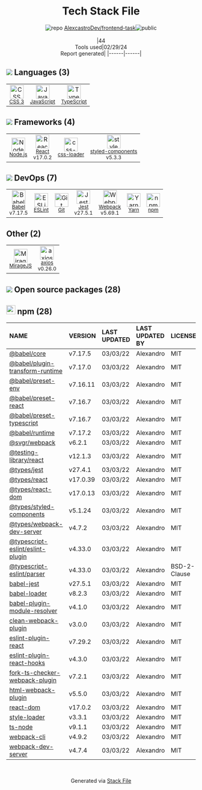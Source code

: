 <!--
&lt;--- Readme.md Snippet without images Start ---&gt;
## Tech Stack
AlexcastroDev/frontend-task is built on the following main stack:

- [JavaScript](https://developer.mozilla.org/en-US/docs/Web/JavaScript) – Languages
- [TypeScript](http://www.typescriptlang.org) – Languages
- [Node.js](http://nodejs.org/) – Frameworks (Full Stack)
- [React](https://reactjs.org/) – Javascript UI Libraries
- [css-loader](https://github.com/webpack-contrib/css-loader) – CSS Pre-processors / Extensions
- [styled-components](https://styled-components.com) – JavaScript Framework Components
- [Babel](http://babeljs.io/) – JavaScript Compilers
- [ESLint](http://eslint.org/) – Code Review
- [Jest](http://facebook.github.io/jest/) – Javascript Testing Framework
- [Webpack](http://webpack.js.org) – JS Build Tools / JS Task Runners
- [Yarn](https://yarnpkg.com/) – Front End Package Manager
- [MirageJS](https://miragejs.com/) – API Tools
- [axios](https://github.com/mzabriskie/axios) – Javascript Utilities & Libraries

Full tech stack [here](/techstack.md)

&lt;--- Readme.md Snippet without images End ---&gt;

&lt;--- Readme.md Snippet with images Start ---&gt;
## Tech Stack
AlexcastroDev/frontend-task is built on the following main stack:

- <img width='25' height='25' src='https://img.stackshare.io/service/1209/javascript.jpeg' alt='JavaScript'/> [JavaScript](https://developer.mozilla.org/en-US/docs/Web/JavaScript) – Languages
- <img width='25' height='25' src='https://img.stackshare.io/service/1612/bynNY5dJ.jpg' alt='TypeScript'/> [TypeScript](http://www.typescriptlang.org) – Languages
- <img width='25' height='25' src='https://img.stackshare.io/service/1011/n1JRsFeB_400x400.png' alt='Node.js'/> [Node.js](http://nodejs.org/) – Frameworks (Full Stack)
- <img width='25' height='25' src='https://img.stackshare.io/service/1020/OYIaJ1KK.png' alt='React'/> [React](https://reactjs.org/) – Javascript UI Libraries
- <img width='25' height='25' src='https://img.stackshare.io/service/8074/default_d2b16fd6997fb2e164de645a34f9b8d5a880d999.png' alt='css-loader'/> [css-loader](https://github.com/webpack-contrib/css-loader) – CSS Pre-processors / Extensions
- <img width='25' height='25' src='https://img.stackshare.io/service/6749/styled-components.png' alt='styled-components'/> [styled-components](https://styled-components.com) – JavaScript Framework Components
- <img width='25' height='25' src='https://img.stackshare.io/service/2739/-1wfGjNw.png' alt='Babel'/> [Babel](http://babeljs.io/) – JavaScript Compilers
- <img width='25' height='25' src='https://img.stackshare.io/service/3337/Q4L7Jncy.jpg' alt='ESLint'/> [ESLint](http://eslint.org/) – Code Review
- <img width='25' height='25' src='https://img.stackshare.io/service/830/jest.png' alt='Jest'/> [Jest](http://facebook.github.io/jest/) – Javascript Testing Framework
- <img width='25' height='25' src='https://img.stackshare.io/service/1682/IMG_4636.PNG' alt='Webpack'/> [Webpack](http://webpack.js.org) – JS Build Tools / JS Task Runners
- <img width='25' height='25' src='https://img.stackshare.io/service/5848/44mC-kJ3.jpg' alt='Yarn'/> [Yarn](https://yarnpkg.com/) – Front End Package Manager
- <img width='25' height='25' src='https://img.stackshare.io/service/12784/AJriyo2N_reasonably_small.jpg' alt='MirageJS'/> [MirageJS](https://miragejs.com/) – API Tools
- <img width='25' height='25' src='https://img.stackshare.io/no-img-open-source.png' alt='axios'/> [axios](https://github.com/mzabriskie/axios) – Javascript Utilities & Libraries

Full tech stack [here](/techstack.md)

&lt;--- Readme.md Snippet with images End ---&gt;
-->
<div align="center">

# Tech Stack File
![](https://img.stackshare.io/repo.svg "repo") [AlexcastroDev/frontend-task](https://github.com/AlexcastroDev/frontend-task)![](https://img.stackshare.io/public_badge.svg "public")
<br/><br/>
|44<br/>Tools used|02/29/24 <br/>Report generated|
|------|------|
</div>

## <img src='https://img.stackshare.io/languages.svg'/> Languages (3)
<table><tr>
  <td align='center'>
  <img width='36' height='36' src='https://img.stackshare.io/service/6727/css.png' alt='CSS 3'>
  <br>
  <sub><a href="https://developer.mozilla.org/en-US/docs/Web/CSS/CSS3">CSS 3</a></sub>
  <br>
  <sub></sub>
</td>

<td align='center'>
  <img width='36' height='36' src='https://img.stackshare.io/service/1209/javascript.jpeg' alt='JavaScript'>
  <br>
  <sub><a href="https://developer.mozilla.org/en-US/docs/Web/JavaScript">JavaScript</a></sub>
  <br>
  <sub></sub>
</td>

<td align='center'>
  <img width='36' height='36' src='https://img.stackshare.io/service/1612/bynNY5dJ.jpg' alt='TypeScript'>
  <br>
  <sub><a href="http://www.typescriptlang.org">TypeScript</a></sub>
  <br>
  <sub></sub>
</td>

</tr>
</table>

## <img src='https://img.stackshare.io/frameworks.svg'/> Frameworks (4)
<table><tr>
  <td align='center'>
  <img width='36' height='36' src='https://img.stackshare.io/service/1011/n1JRsFeB_400x400.png' alt='Node.js'>
  <br>
  <sub><a href="http://nodejs.org/">Node.js</a></sub>
  <br>
  <sub></sub>
</td>

<td align='center'>
  <img width='36' height='36' src='https://img.stackshare.io/service/1020/OYIaJ1KK.png' alt='React'>
  <br>
  <sub><a href="https://reactjs.org/">React</a></sub>
  <br>
  <sub>v17.0.2</sub>
</td>

<td align='center'>
  <img width='36' height='36' src='https://img.stackshare.io/service/8074/default_d2b16fd6997fb2e164de645a34f9b8d5a880d999.png' alt='css-loader'>
  <br>
  <sub><a href="https://github.com/webpack-contrib/css-loader">css-loader</a></sub>
  <br>
  <sub></sub>
</td>

<td align='center'>
  <img width='36' height='36' src='https://img.stackshare.io/service/6749/styled-components.png' alt='styled-components'>
  <br>
  <sub><a href="https://styled-components.com">styled-components</a></sub>
  <br>
  <sub>v5.3.3</sub>
</td>

</tr>
</table>

## <img src='https://img.stackshare.io/devops.svg'/> DevOps (7)
<table><tr>
  <td align='center'>
  <img width='36' height='36' src='https://img.stackshare.io/service/2739/-1wfGjNw.png' alt='Babel'>
  <br>
  <sub><a href="http://babeljs.io/">Babel</a></sub>
  <br>
  <sub>v7.17.5</sub>
</td>

<td align='center'>
  <img width='36' height='36' src='https://img.stackshare.io/service/3337/Q4L7Jncy.jpg' alt='ESLint'>
  <br>
  <sub><a href="http://eslint.org/">ESLint</a></sub>
  <br>
  <sub></sub>
</td>

<td align='center'>
  <img width='36' height='36' src='https://img.stackshare.io/service/1046/git.png' alt='Git'>
  <br>
  <sub><a href="http://git-scm.com/">Git</a></sub>
  <br>
  <sub></sub>
</td>

<td align='center'>
  <img width='36' height='36' src='https://img.stackshare.io/service/830/jest.png' alt='Jest'>
  <br>
  <sub><a href="http://facebook.github.io/jest/">Jest</a></sub>
  <br>
  <sub>v27.5.1</sub>
</td>

<td align='center'>
  <img width='36' height='36' src='https://img.stackshare.io/service/1682/IMG_4636.PNG' alt='Webpack'>
  <br>
  <sub><a href="http://webpack.js.org">Webpack</a></sub>
  <br>
  <sub>v5.69.1</sub>
</td>

<td align='center'>
  <img width='36' height='36' src='https://img.stackshare.io/service/5848/44mC-kJ3.jpg' alt='Yarn'>
  <br>
  <sub><a href="https://yarnpkg.com/">Yarn</a></sub>
  <br>
  <sub></sub>
</td>

<td align='center'>
  <img width='36' height='36' src='https://img.stackshare.io/service/1120/lejvzrnlpb308aftn31u.png' alt='npm'>
  <br>
  <sub><a href="https://www.npmjs.com/">npm</a></sub>
  <br>
  <sub></sub>
</td>

</tr>
</table>

## Other (2)
<table><tr>
  <td align='center'>
  <img width='36' height='36' src='https://img.stackshare.io/service/12784/AJriyo2N_reasonably_small.jpg' alt='MirageJS'>
  <br>
  <sub><a href="https://miragejs.com/">MirageJS</a></sub>
  <br>
  <sub></sub>
</td>

<td align='center'>
  <img width='36' height='36' src='https://img.stackshare.io/no-img-open-source.png' alt='axios'>
  <br>
  <sub><a href="https://github.com/mzabriskie/axios">axios</a></sub>
  <br>
  <sub>v0.26.0</sub>
</td>

</tr>
</table>


## <img src='https://img.stackshare.io/group.svg' /> Open source packages (28)</h2>

## <img width='24' height='24' src='https://img.stackshare.io/service/1120/lejvzrnlpb308aftn31u.png'/> npm (28)

|NAME|VERSION|LAST UPDATED|LAST UPDATED BY|LICENSE|VULNERABILITIES|
|:------|:------|:------|:------|:------|:------|
|[@babel/core](https://www.npmjs.com/@babel/core)|v7.17.5|03/03/22|Alexandro |MIT|N/A|
|[@babel/plugin-transform-runtime](https://www.npmjs.com/@babel/plugin-transform-runtime)|v7.17.0|03/03/22|Alexandro |MIT|N/A|
|[@babel/preset-env](https://www.npmjs.com/@babel/preset-env)|v7.16.11|03/03/22|Alexandro |MIT|N/A|
|[@babel/preset-react](https://www.npmjs.com/@babel/preset-react)|v7.16.7|03/03/22|Alexandro |MIT|N/A|
|[@babel/preset-typescript](https://www.npmjs.com/@babel/preset-typescript)|v7.16.7|03/03/22|Alexandro |MIT|N/A|
|[@babel/runtime](https://www.npmjs.com/@babel/runtime)|v7.17.2|03/03/22|Alexandro |MIT|N/A|
|[@svgr/webpack](https://www.npmjs.com/@svgr/webpack)|v6.2.1|03/03/22|Alexandro |MIT|N/A|
|[@testing-library/react](https://www.npmjs.com/@testing-library/react)|v12.1.3|03/03/22|Alexandro |MIT|N/A|
|[@types/jest](https://www.npmjs.com/@types/jest)|v27.4.1|03/03/22|Alexandro |MIT|N/A|
|[@types/react](https://www.npmjs.com/@types/react)|v17.0.39|03/03/22|Alexandro |MIT|N/A|
|[@types/react-dom](https://www.npmjs.com/@types/react-dom)|v17.0.13|03/03/22|Alexandro |MIT|N/A|
|[@types/styled-components](https://www.npmjs.com/@types/styled-components)|v5.1.24|03/03/22|Alexandro |MIT|N/A|
|[@types/webpack-dev-server](https://www.npmjs.com/@types/webpack-dev-server)|v4.7.2|03/03/22|Alexandro |MIT|N/A|
|[@typescript-eslint/eslint-plugin](https://www.npmjs.com/@typescript-eslint/eslint-plugin)|v4.33.0|03/03/22|Alexandro |MIT|N/A|
|[@typescript-eslint/parser](https://www.npmjs.com/@typescript-eslint/parser)|v4.33.0|03/03/22|Alexandro |BSD-2-Clause|N/A|
|[babel-jest](https://www.npmjs.com/babel-jest)|v27.5.1|03/03/22|Alexandro |MIT|N/A|
|[babel-loader](https://www.npmjs.com/babel-loader)|v8.2.3|03/03/22|Alexandro |MIT|N/A|
|[babel-plugin-module-resolver](https://www.npmjs.com/babel-plugin-module-resolver)|v4.1.0|03/03/22|Alexandro |MIT|N/A|
|[clean-webpack-plugin](https://www.npmjs.com/clean-webpack-plugin)|v3.0.0|03/03/22|Alexandro |MIT|N/A|
|[eslint-plugin-react](https://www.npmjs.com/eslint-plugin-react)|v7.29.2|03/03/22|Alexandro |MIT|N/A|
|[eslint-plugin-react-hooks](https://www.npmjs.com/eslint-plugin-react-hooks)|v4.3.0|03/03/22|Alexandro |MIT|N/A|
|[fork-ts-checker-webpack-plugin](https://www.npmjs.com/fork-ts-checker-webpack-plugin)|v7.2.1|03/03/22|Alexandro |MIT|N/A|
|[html-webpack-plugin](https://www.npmjs.com/html-webpack-plugin)|v5.5.0|03/03/22|Alexandro |MIT|N/A|
|[react-dom](https://www.npmjs.com/react-dom)|v17.0.2|03/03/22|Alexandro |MIT|N/A|
|[style-loader](https://www.npmjs.com/style-loader)|v3.3.1|03/03/22|Alexandro |MIT|N/A|
|[ts-node](https://www.npmjs.com/ts-node)|v9.1.1|03/03/22|Alexandro |MIT|N/A|
|[webpack-cli](https://www.npmjs.com/webpack-cli)|v4.9.2|03/03/22|Alexandro |MIT|N/A|
|[webpack-dev-server](https://www.npmjs.com/webpack-dev-server)|v4.7.4|03/03/22|Alexandro |MIT|N/A|

<br/>
<div align='center'>

Generated via [Stack File](https://github.com/marketplace/stack-file)
